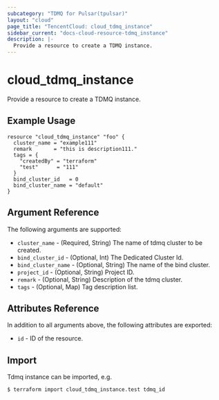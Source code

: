 ```yaml
---
subcategory: "TDMQ for Pulsar(tpulsar)"
layout: "cloud"
page_title: "TencentCloud: cloud_tdmq_instance"
sidebar_current: "docs-cloud-resource-tdmq_instance"
description: |-
  Provide a resource to create a TDMQ instance.
---
```


# cloud_tdmq_instance

Provide a resource to create a TDMQ instance.

## Example Usage

```hcl
resource "cloud_tdmq_instance" "foo" {
  cluster_name = "example111"
  remark       = "this is description111."
  tags = {
    "createdBy" = "terraform"
    "test"      = "111"
  }
  bind_cluster_id   = 0
  bind_cluster_name = "default"
}
```

## Argument Reference

The following arguments are supported:

* `cluster_name` - (Required, String) The name of tdmq cluster to be created.
* `bind_cluster_id` - (Optional, Int) The Dedicated Cluster Id.
* `bind_cluster_name` - (Optional, String) The name of the bind cluster.
* `project_id` - (Optional, String) Project ID.
* `remark` - (Optional, String) Description of the tdmq cluster.
* `tags` - (Optional, Map) Tag description list.

## Attributes Reference

In addition to all arguments above, the following attributes are exported:

* `id` - ID of the resource.



## Import

Tdmq instance can be imported, e.g.

```
$ terraform import cloud_tdmq_instance.test tdmq_id
```

